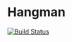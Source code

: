 # Hangman
[![Build Status](https://travis-ci.org/Dmitriy8726/Hangman.svg?branch=master)](https://travis-ci.org/Dmitriy8726/Hangman)
